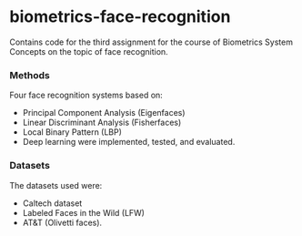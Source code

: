 # biometrics-face-recognition
Contains code for the third assignment for the course of Biometrics System Concepts on the topic of face recognition. 


### Methods 
Four face recognition systems based on:
- Principal Component Analysis (Eigenfaces)
- Linear Discriminant Analysis (Fisherfaces)
- Local Binary Pattern (LBP) 
- Deep learning 
were implemented, tested, and evaluated.

### Datasets

The datasets used were:
- Caltech dataset
- Labeled Faces in the Wild (LFW)
- AT&T (Olivetti faces).
